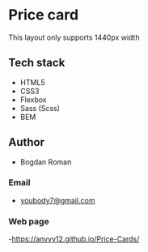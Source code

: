# Price card

This layout only supports 1440px width

## Tech stack

- HTML5
- CSS3
- Flexbox
- Sass (Scss)
- BEM

## Author

- Bogdan Roman

### Email

- youbody7@gmail.com

### Web page

-https://anvvy12.github.io/Price-Cards/

